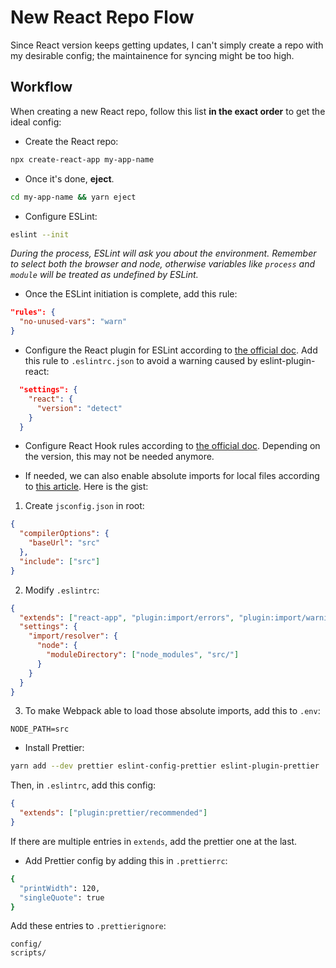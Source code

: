 # New React Repo Flow

Since React version keeps getting updates, I can't simply create a repo with my desirable config; the maintainence for syncing might be too high.

## Workflow

When creating a new React repo, follow this list **in the exact order** to get the ideal config:

- Create the React repo:

```bash
npx create-react-app my-app-name
```

- Once it's done, **eject**.

```bash
cd my-app-name && yarn eject
```

- Configure ESLint:

```bash
eslint --init
```

*During the process, ESLint will ask you about the environment. Remember to select both the browser and node, otherwise variables like `process` and `module` will be treated as undefined by ESLint.*

- Once the ESLint initiation is complete, add this rule:
```json
"rules": {
  "no-unused-vars": "warn"
}
```

- Configure the React plugin for ESLint according to [the official doc](https://github.com/yannickcr/eslint-plugin-react). Add this rule to `.eslintrc.json` to avoid a warning caused by eslint-plugin-react:

```json
  "settings": {
    "react": {
      "version": "detect"
    }
  }
```

- Configure React Hook rules according to [the official doc](https://www.npmjs.com/package/eslint-plugin-react-hooks). Depending on the version, this may not be needed anymore.

- If needed, we can also enable absolute imports for local files according to [this article](https://dev.to/oliverandrich/absolute-imports-with-create-react-app-and-vscode-ihn). Here is the gist:

1. Create `jsconfig.json` in root:
```json
{
  "compilerOptions": {
    "baseUrl": "src"
  },
  "include": ["src"]
}
```

2. Modify `.eslintrc`:
```json
{
  "extends": ["react-app", "plugin:import/errors", "plugin:import/warnings"],
  "settings": {
    "import/resolver": {
      "node": {
        "moduleDirectory": ["node_modules", "src/"]
      }
    }
  }
}
```

3. To make Webpack able to load those absolute imports, add this to `.env`:
```
NODE_PATH=src
```

- Install Prettier:

```bash
yarn add --dev prettier eslint-config-prettier eslint-plugin-prettier
```

Then, in `.eslintrc`, add this config:

```json
{
  "extends": ["plugin:prettier/recommended"]
}
```

If there are multiple entries in `extends`, add the prettier one at the last.

- Add Prettier config by adding this in `.prettierrc`:

```bash
{
  "printWidth": 120,
  "singleQuote": true
}
```

Add these entries to `.prettierignore`:

```
config/
scripts/
```

